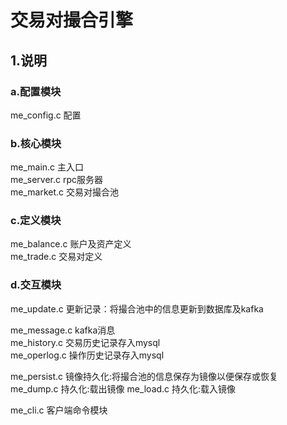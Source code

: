 # 交易对撮合引擎

## 1.说明
### a.配置模块
me_config.c     配置
### b.核心模块
me_main.c       主入口  
me_server.c     rpc服务器  
me_market.c     交易对撮合池  

### c.定义模块
me_balance.c    账户及资产定义  
me_trade.c      交易对定义  

### d.交互模块
me_update.c     更新记录：将撮合池中的信息更新到数据库及kafka  

me_message.c    kafka消息  
me_history.c    交易历史记录存入mysql  
me_operlog.c    操作历史记录存入mysql

me_persist.c    镜像持久化:将撮合池的信息保存为镜像以便保存或恢复  
me_dump.c       持久化:载出镜像
me_load.c       持久化:载入镜像  

me_cli.c        客户端命令模块

